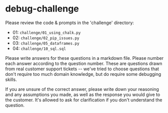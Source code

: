# debug-challenge

Please review the code & prompts in the 'challenge' directory:

- 01: `challenge/01_using_chalk.py`
- 02: `challenge/02_pip_issues.py`
- 03: `challenge/05_dataframes.py`
- 04: `challenge/10_sql.sql`

Please write answers for these questions in a markdown file. Please number each answer according to the question number.
These are questions drawn from real customer support tickets -- we've tried to choose questions that don't require
too much domain knowledge, but do require some debugging skills.

If you are unsure of the correct answer, please write down your reasoning and any assumptions you made, as well
as the response you would give to the customer. It's allowed to ask for clarification if you don't understand 
the question.